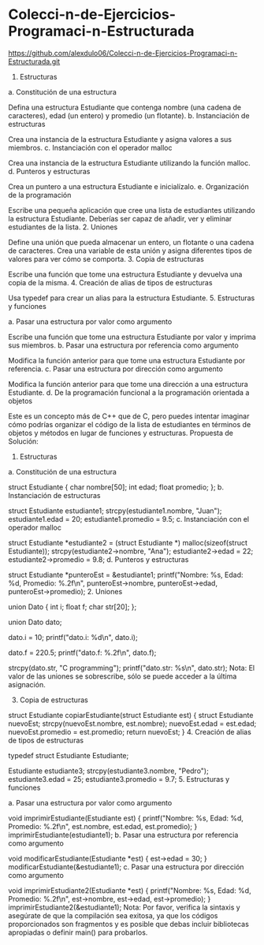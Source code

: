 # Colecci-n-de-Ejercicios-Programaci-n-Estructurada
https://github.com/alexdulo06/Colecci-n-de-Ejercicios-Programaci-n-Estructurada.git

1. Estructuras

a. Constitución de una estructura

Defina una estructura Estudiante que contenga nombre (una cadena de caracteres), edad (un entero) y promedio (un flotante).
b. Instanciación de estructuras

Crea una instancia de la estructura Estudiante y asigna valores a sus miembros.
c. Instanciación con el operador malloc

Crea una instancia de la estructura Estudiante utilizando la función malloc.
d. Punteros y estructuras

Crea un puntero a una estructura Estudiante e inicialízalo.
e. Organización de la programación

Escribe una pequeña aplicación que cree una lista de estudiantes utilizando la estructura Estudiante. Deberías ser capaz de añadir, ver y eliminar estudiantes de la lista.
2. Uniones

Define una unión que pueda almacenar un entero, un flotante o una cadena de caracteres. Crea una variable de esta unión y asigna diferentes tipos de valores para ver cómo se comporta.
3. Copia de estructuras

Escribe una función que tome una estructura Estudiante y devuelva una copia de la misma.
4. Creación de alias de tipos de estructuras

Usa typedef para crear un alias para la estructura Estudiante.
5. Estructuras y funciones

a. Pasar una estructura por valor como argumento

Escribe una función que tome una estructura Estudiante por valor y imprima sus miembros.
b. Pasar una estructura por referencia como argumento

Modifica la función anterior para que tome una estructura Estudiante por referencia.
c. Pasar una estructura por dirección como argumento

Modifica la función anterior para que tome una dirección a una estructura Estudiante.
d. De la programación funcional a la programación orientada a objetos

Este es un concepto más de C++ que de C, pero puedes intentar imaginar cómo podrías organizar el código de la lista de estudiantes en términos de objetos y métodos en lugar de funciones y estructuras.
Propuesta de Solución:
1. Estructuras

a. Constitución de una estructura

struct Estudiante {
    char nombre[50];
    int edad;
    float promedio;
};
b. Instanciación de estructuras

struct Estudiante estudiante1;
strcpy(estudiante1.nombre, "Juan");
estudiante1.edad = 20;
estudiante1.promedio = 9.5;
c. Instanciación con el operador malloc

struct Estudiante *estudiante2 = (struct Estudiante *) malloc(sizeof(struct Estudiante));
strcpy(estudiante2->nombre, "Ana");
estudiante2->edad = 22;
estudiante2->promedio = 9.8;
d. Punteros y estructuras

struct Estudiante *punteroEst = &estudiante1;
printf("Nombre: %s, Edad: %d, Promedio: %.2f\n", punteroEst->nombre, punteroEst->edad, punteroEst->promedio);
2. Uniones


union Dato {
   int i;
   float f;
   char str[20];
};

union Dato dato;

dato.i = 10;
printf("dato.i: %d\n", dato.i);

dato.f = 220.5;
printf("dato.f: %.2f\n", dato.f);

strcpy(dato.str, "C programming");
printf("dato.str: %s\n", dato.str);
Nota: El valor de las uniones se sobrescribe, sólo se puede acceder a la última asignación.

3. Copia de estructuras


struct Estudiante copiarEstudiante(struct Estudiante est) {
    struct Estudiante nuevoEst;
    strcpy(nuevoEst.nombre, est.nombre);
    nuevoEst.edad = est.edad;
    nuevoEst.promedio = est.promedio;
    return nuevoEst;
}
4. Creación de alias de tipos de estructuras


typedef struct Estudiante Estudiante;

Estudiante estudiante3;
strcpy(estudiante3.nombre, "Pedro");
estudiante3.edad = 25;
estudiante3.promedio = 9.7;
5. Estructuras y funciones

a. Pasar una estructura por valor como argumento

void imprimirEstudiante(Estudiante est) {
    printf("Nombre: %s, Edad: %d, Promedio: %.2f\n", est.nombre, est.edad, est.promedio);
}
imprimirEstudiante(estudiante1);
b. Pasar una estructura por referencia como argumento

void modificarEstudiante(Estudiante *est) {
    est->edad = 30;
}
modificarEstudiante(&estudiante1);
c. Pasar una estructura por dirección como argumento

void imprimirEstudiante2(Estudiante *est) {
    printf("Nombre: %s, Edad: %d, Promedio: %.2f\n", est->nombre, est->edad, est->promedio);
}
imprimirEstudiante2(&estudiante1);
Nota: Por favor, verifica la sintaxis y asegúrate de que la compilación sea exitosa, ya que los códigos proporcionados son fragmentos y es posible que debas incluir bibliotecas apropiadas o definir main() para probarlos.
